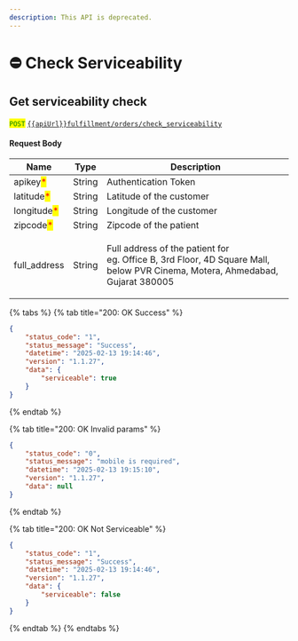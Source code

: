 ```yaml
---
description: This API is deprecated.
---
```


# ⛔ Check Serviceability

## Get serviceability check

<mark style="color:green;">`POST`</mark> [`{{apiUrl}}fulfillment/orders/check_serviceability`](https://api.evitalrx.in/v1/fulfillment/orders/checkout)

#### Request Body

| Name                                        | Type   | Description                                                                                                                              |
| ------------------------------------------- | ------ | ---------------------------------------------------------------------------------------------------------------------------------------- |
| apikey<mark style="color:red;">\*</mark>    | String | Authentication Token                                                                                                                     |
| latitude<mark style="color:red;">\*</mark>  | String | Latitude of the customer                                                                                                                 |
| longitude<mark style="color:red;">\*</mark> | String | Longitude of the customer                                                                                                                |
| zipcode<mark style="color:red;">\*</mark>   | String | Zipcode of the patient                                                                                                                   |
| full\_address                               | String | <p>Full address of  the patient for <br>eg. Office B, 3rd Floor, 4D Square Mall, below PVR Cinema, Motera, Ahmedabad, Gujarat 380005</p> |



{% tabs %}
{% tab title="200: OK Success" %}
```json
{
    "status_code": "1",
    "status_message": "Success",
    "datetime": "2025-02-13 19:14:46",
    "version": "1.1.27",
    "data": {
        "serviceable": true
    }
}
```
{% endtab %}

{% tab title="200: OK Invalid params" %}
```json
{
    "status_code": "0",
    "status_message": "mobile is required",
    "datetime": "2025-02-13 19:15:10",
    "version": "1.1.27",
    "data": null
}
```
{% endtab %}

{% tab title="200: OK Not Serviceable" %}
```json
{
    "status_code": "1",
    "status_message": "Success",
    "datetime": "2025-02-13 19:14:46",
    "version": "1.1.27",
    "data": {
        "serviceable": false
    }
}
```
{% endtab %}
{% endtabs %}
